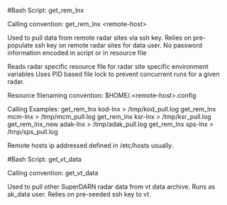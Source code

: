 #Bash Script: get_rem_lnx

Calling convention: get_rem_lnx \<remote-host\>

Used to pull data from remote radar sites via ssh key.
Relies on pre-populate ssh key on remote radar sites for data user.
No password information encoded in script or in resource file

Reads radar specific resource file for radar site specific environment variables
Uses PID based file lock to prevent concurrent runs for a given radar.

Resource filenaming convention: $HOME/.\<remote-host\>.config

Calling Examples:
get_rem_lnx kod-lnx > /tmp/kod_pull.log
get_rem_lnx mcm-lnx > /tmp/mcm_pull.log
get_rem_lnx ksr-lnx > /tmp/ksr_pull.log
get_rem_lnx_new adak-lnx > /tmp/adak_pull.log
get_rem_lnx sps-lnx > /tmp/sps_pull.log


Remote hosts ip addressed defined in /etc/hosts usually.

#Bash Script: get_vt_data

Calling convention: get_vt_data

Used to pull other SuperDARN radar data from vt data archive.
Runs as ak_data user. Relies on pre-seeded ssh key to vt.

 
